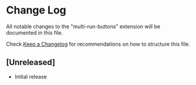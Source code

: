# Change Log

All notable changes to the "multi-run-buttons" extension will be documented in this file.

Check [Keep a Changelog](http://keepachangelog.com/) for recommendations on how to structure this file.

## [Unreleased]

- Initial release